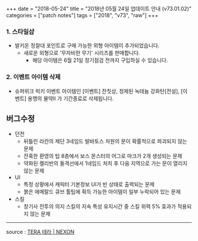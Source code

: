 +++
date = "2018-05-24"
title = "2018년 05월 24일 업데이트 안내 (v73.01.02)"
categories = ["patch notes"]
tags = ["2018", "v73", "raw"]
+++

### 1. 스타일샵
- 발키온 정찰대 포인트로 구매 가능한 외형 아이템이 추가되었습니다.
  - 새로운 외형으로 '무자비한 무기' 시리즈를 판매합니다.
    - 해당 아이템은 6월 21일 정기점검 전까지 구입하실 수 있습니다.

### 2. 이벤트 아이템 삭제
- 슈퍼위크 럭키 이벤트 아이템인 [이벤트] 잔칫상, 정제된 녹테늄 강화탄[전설], [이벤트] 용맹의 물약II 가 기간종료로 삭제됩니다.

## 버그수정

- 던전
  - 뒤틀린 라칸의 제단 3네임드 발바토스 차원의 문이 확률적으로 파괴되지 않는 문제
  - 잔혹한 환영의 탑 8층에서 보스 몬스터의 어그로 마크가 2개 생성되는 문제
  - 약화된 켈리반의 돌격선에서 1네임드 처치 후 다음 지역으로 가는 문이 열리지 않는 문제
- UI
  - 특정 상황에서 캐릭터 기본정보 UI가 빈 상태로 출력되는 문제
  - 붉은 에메랄드 큐브 툴팁에 획득 가능한 아이템이 일부 누락되어 있는 문제
- 스킬
  - 창기사 전투의 의지 스킬의 지속 특성 유지시간 중 스킬 위력 5% 효과가 적용되지 않는 문제

----

source : [TERA 테라 | NEXON](http://tera.nexon.com/news/update/view.aspx?n4articlesn=335)
